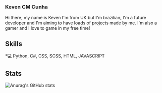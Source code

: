 ### Keven CM Cunha

Hi there, my name is Keven I'm from UK but I'm brazilian, I'm a future developer and I'm aiming to have loads of projects made by me. I'm also a gamer and I love to game in my free time!

## Skills
*💻 Python, C#, CSS, SCSS, HTML, JAVASCRIPT

## Stats

![Anurag's GitHub stats](https://github-readme-stats.vercel.app/api?username=kauaw19&theme=dark&show_icons=true)
